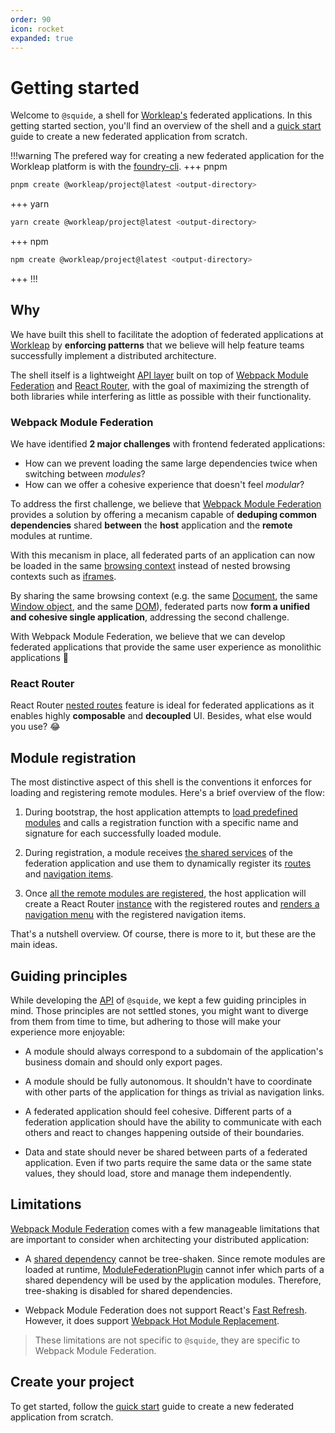 ```yaml
---
order: 90
icon: rocket
expanded: true
---
```


# Getting started

Welcome to `@squide`, a shell for [Workleap's](https://workleap.com/) federated applications. In this getting started section, you'll find an overview of the shell and a [quick start](create-host.md) guide to create a new federated application from scratch.

!!!warning The prefered way for creating a new federated application for the Workleap platform is with the [foundry-cli](https://github.com/gsoft-inc/wl-foundry-cli).
+++ pnpm
```bash
pnpm create @workleap/project@latest <output-directory>
```
+++ yarn
```bash
yarn create @workleap/project@latest <output-directory>
```
+++ npm
```bash
npm create @workleap/project@latest <output-directory>
```
+++
!!!

## Why

We have built this shell to facilitate the adoption of federated applications at [Workleap](https://workleap.com/) by **enforcing patterns** that we believe will help feature teams successfully implement a distributed architecture.

The shell itself is a lightweight [API layer](/references) built on top of [Webpack Module Federation](https://webpack.js.org/concepts/module-federation/) and [React Router](https://reactrouter.com), with the goal of maximizing the strength of both libraries while interfering as little as possible with their functionality.

### Webpack Module Federation

We have identified **2 major challenges** with frontend federated applications:
- How can we prevent loading the same large dependencies twice when switching between *modules*?
- How can we offer a cohesive experience that doesn't feel *modular*?

To address the first challenge, we believe that [Webpack Module Federation](https://webpack.js.org/concepts/module-federation/) provides a solution by offering a mecanism capable of **deduping common dependencies** shared **between** the **host** application and the **remote** modules at runtime.

With this mecanism in place, all federated parts of an application can now be loaded in the same [browsing context](https://developer.mozilla.org/en-US/docs/Glossary/Browsing_context) instead of nested browsing contexts such as [iframes](https://developer.mozilla.org/en-US/docs/Web/HTML/Element/iframe). 

By sharing the same browsing context (e.g. the same [Document](https://developer.mozilla.org/en-US/docs/Web/API/Document), the same [Window object](https://developer.mozilla.org/en-US/docs/Web/API/Window), and the same [DOM](https://developer.mozilla.org/en-US/docs/Web/API/Document_Object_Model)), federated parts now **form a unified and cohesive single application**, addressing the second challenge. 

With Webpack Module Federation, we believe that we can develop federated applications that provide the same user experience as monolithic applications :rocket:

### React Router

React Router [nested routes](https://reactrouter.com/en/main/start/tutorial#nested-routes) feature is ideal for federated applications as it enables highly **composable** and **decoupled** UI. Besides, what else would you use? :joy:

## Module registration

The most distinctive aspect of this shell is the conventions it enforces for loading and registering remote modules. Here's a brief overview of the flow:

1. During bootstrap, the host application attempts to [load predefined modules](/references/registration/registerRemoteModules.md) and calls a registration function with a specific name and signature for each successfully loaded module.

2. During registration, a module receives [the shared services](/references/runtime/runtime-class.md) of the federation application and use them to dynamically register its [routes](/references/runtime/runtime-class.md#register-routes) and [navigation items](/references/runtime/runtime-class.md#register-navigation-items).

3. Once [all the remote modules are registered](/references/registration/useAreRemotesReady.md), the host application will create a React Router [instance](https://reactrouter.com/en/main/routers/create-browser-router) with the registered routes and [renders a navigation menu](/references/routing/useRenderedNavigationItems.md) with the registered navigation items.

That's a nutshell overview. Of course, there is more to it, but these are the main ideas.

## Guiding principles

While developing the [API](/references) of `@squide`, we kept a few guiding principles in mind. Those principles are not settled stones, you might want to diverge from them from time to time, but adhering to those will make your experience more enjoyable:

- A module should always correspond to a subdomain of the application's business domain and should only export pages.

- A module should be fully autonomous. It shouldn't have to coordinate with other parts of the application for things as trivial as navigation links.

- A federated application should feel cohesive. Different parts of a federation application should have the ability to communicate with each others and react to changes happening outside of their boundaries.

- Data and state should never be shared between parts of a federated application. Even if two parts require the same data or the same state values, they should load, store and manage them independently.

## Limitations

[Webpack Module Federation](https://webpack.js.org/concepts/module-federation/) comes with a few manageable limitations that are important to consider when architecting your distributed application:

- A [shared dependency](https://webpack.js.org/plugins/module-federation-plugin/#sharing-hints) cannot be tree-shaken. Since remote modules are loaded at runtime, [ModuleFederationPlugin](https://webpack.js.org/plugins/module-federation-plugin) cannot infer which parts of a shared dependency will be used by the application modules. Therefore, tree-shaking is disabled for shared dependencies.

- Webpack Module Federation does not support React's [Fast Refresh](https://github.com/pmmmwh/react-refresh-webpack-plugin). However, it does support [Webpack Hot Module Replacement](https://webpack.js.org/concepts/hot-module-replacement/).

> These limitations are not specific to `@squide`, they are specific to Webpack Module Federation.

## Create your project

To get started, follow the [quick start](create-host.md) guide to create a new federated application from scratch.
